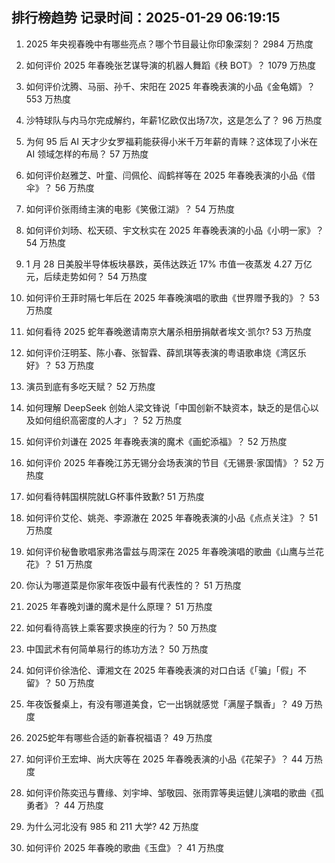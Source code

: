 
## 排行榜趋势 记录时间：2025-01-29 06:19:15
  
  1. 2025 年央视春晚中有哪些亮点？哪个节目最让你印象深刻？ 2984 万热度
    
  2. 如何评价 2025 年春晚张艺谋导演的机器人舞蹈《秧 BOT》？ 1079 万热度
    
  3. 如何评价沈腾、马丽、孙千、宋阳在 2025 年春晚表演的小品《金龟婿》？ 553 万热度
    
  4. 沙特球队与内马尔完成解约，年薪1亿欧仅出场7次，这是怎么了？ 96 万热度
    
  5. 为何 95 后 AI 天才少女罗福莉能获得小米千万年薪的青睐？这体现了小米在 AI 领域怎样的布局？ 57 万热度
    
  6. 如何评价赵雅芝、叶童、闫佩伦、阎鹤祥等在 2025 年春晚表演的小品《借伞》？ 56 万热度
    
  7. 如何评价张雨绮主演的电影《笑傲江湖》？ 54 万热度
    
  8. 如何评价刘旸、松天硕、宇文秋实在 2025 年春晚表演的小品《小明一家》？ 54 万热度
    
  9. 1 月 28 日美股半导体板块暴跌，英伟达跌近 17% 市值一夜蒸发 4.27 万亿元，后续走势如何？ 54 万热度
    
  10. 如何评价王菲时隔七年后在 2025 年春晚演唱的歌曲《世界赠予我的》？ 53 万热度
    
  11. 如何看待 2025 蛇年春晚邀请南京大屠杀相册捐献者埃文·凯尔? 53 万热度
    
  12. 如何评价汪明荃、陈小春、张智霖、薛凯琪等表演的粤语歌串烧《湾区乐好》？ 53 万热度
    
  13. 演员到底有多吃天赋？ 52 万热度
    
  14. 如何理解 DeepSeek 创始人梁文锋说「中国创新不缺资本，缺乏的是信心以及如何组织高密度的人才」？ 52 万热度
    
  15. 如何评价刘谦在 2025 年春晚表演的魔术《画蛇添福》？ 52 万热度
    
  16. 如何评价 2025 年春晚江苏无锡分会场表演的节目《无锡景·家国情》？ 52 万热度
    
  17. 如何看待韩国棋院就LG杯事件致歉? 51 万热度
    
  18. 如何评价艾伦、姚尧、李源澈在 2025 年春晚表演的小品《点点关注》？ 51 万热度
    
  19. 如何评价秘鲁歌唱家弗洛雷兹与周深在 2025 年春晚演唱的歌曲《山鹰与兰花花》？ 51 万热度
    
  20. 你认为哪道菜是你家年夜饭中最有代表性的？ 51 万热度
    
  21. 2025 年春晚刘谦的魔术是什么原理？ 51 万热度
    
  22. 如何看待高铁上乘客要求换座的行为？ 50 万热度
    
  23. 中国武术有何简单易行的练功方法？ 50 万热度
    
  24. 如何评价徐浩伦、谭湘文在 2025 年春晚表演的对口白话《「骗」「假」不留》？ 50 万热度
    
  25. 年夜饭餐桌上，有没有哪道美食，它一出锅就感觉「满屋子飘香」？ 49 万热度
    
  26. 2025蛇年有哪些合适的新春祝福语？ 49 万热度
    
  27. 如何评价王宏坤、尚大庆等在 2025 年春晚表演的小品《花架子》？ 44 万热度
    
  28. 如何评价陈奕迅与曹缘、刘宇坤、邹敬园、张雨霏等奥运健儿演唱的歌曲《孤勇者》？ 44 万热度
    
  29. 为什么河北没有 985 和 211 大学? 42 万热度
    
  30. 如何评价 2025 年春晚的歌曲《玉盘》？ 41 万热度
    